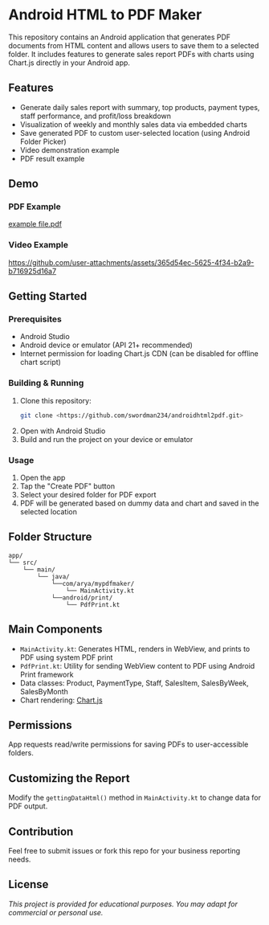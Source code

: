 # Android HTML to PDF Maker

This repository contains an Android application that generates PDF documents from HTML content and
allows users to save them to a selected folder. It includes features to generate sales report PDFs
with charts using Chart.js directly in your Android app.

## Features

- Generate daily sales report with summary, top products, payment types, staff performance, and
  profit/loss breakdown
- Visualization of weekly and monthly sales data via embedded charts
- Save generated PDF to custom user-selected location (using Android Folder Picker)
- Video demonstration example
- PDF result example

## Demo

### PDF Example

[example file.pdf](https://github.com/user-attachments/files/21812329/example.file.pdf)

### Video Example

https://github.com/user-attachments/assets/365d54ec-5625-4f34-b2a9-b716925d16a7

## Getting Started


### Prerequisites

- Android Studio
- Android device or emulator (API 21+ recommended)
- Internet permission for loading Chart.js CDN (can be disabled for offline chart script)

### Building & Running

1. Clone this repository:
   ```sh
   git clone <https://github.com/swordman234/androidhtml2pdf.git>
   ```
2. Open with Android Studio
3. Build and run the project on your device or emulator

### Usage

1. Open the app
2. Tap the "Create PDF" button
3. Select your desired folder for PDF export
4. PDF will be generated based on dummy data and chart and saved in the selected location

## Folder Structure

```
app/
└── src/
    └── main/
        └── java/
            └──com/arya/mypdfmaker/
                └── MainActivity.kt
            └──android/print/
                └── PdfPrint.kt
```

## Main Components

- `MainActivity.kt`: Generates HTML, renders in WebView, and prints to PDF using system PDF print
- `PdfPrint.kt`: Utility for sending WebView content to PDF using Android Print framework
- Data classes: Product, PaymentType, Staff, SalesItem, SalesByWeek, SalesByMonth
- Chart rendering: [Chart.js](https://www.chartjs.org/)

## Permissions

App requests read/write permissions for saving PDFs to user-accessible folders.

## Customizing the Report

Modify the `gettingDataHtml()` method in `MainActivity.kt` to change data for PDF output.

## Contribution

Feel free to submit issues or fork this repo for your business reporting needs.

## License

_This project is provided for educational purposes. You may adapt for commercial or personal use._
